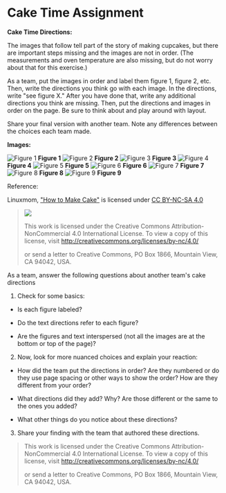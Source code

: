 # Cake Time Assignment
**Cake Time Directions:**

The images that follow tell part of the story of making cupcakes, but there are important steps missing and the images are not in order. (The measurements and oven temperature are also missing, but do not worry about that for this exercise.)

As a team, put the images in order and label them figure 1, figure 2, etc. Then, write the directions you think go with each image. In the directions, write "see figure X." After you have done that, write any additional directions you think are missing. Then, put the directions and images in order on the page. Be sure to think about and play around with layout.

Share your final version with another team. Note any differences between the choices each team made.

**Images:**



![Figure 1](../../_static/chaper10/Photos/CakeTime/1.jpg)
**Figure 1**
![Figure 2](../../_static/chaper10/Photos/CakeTime/2.jpg)
**Figure 2**
![Figure 3](../../_static/chaper10/Photos/CakeTime/3.jpg)
**Figure 3**
![Figure 4](../../_static/chaper10/Photos/CakeTime/4.jpg)
**Figure 4**
![Figure 5](../../_static/chaper10/Photos/CakeTime/5.jpg)
**Figure 5**
![Figure 6](../../_static/chaper10/Photos/CakeTime/6.jpg)
**Figure 6**
![Figure 7](../../_static/chaper10/Photos/CakeTime/7.jpg)
**Figure 7** 
![Figure 8](../../_static/chaper10/Photos/CakeTime/8.jpg)
**Figure 8**
![Figure 9](../../_static/chaper10/Photos/CakeTime/9.jpg)
**Figure 9**

Reference:

Linuxmom, [\"How to Make Cake\"](https://www.instructables.com/How-to-make-cake-2/) is licensed under [CC BY-NC-SA 4.0](http://creativecommons.org/licenses/by-nc-sa/4.0)

> ![](media/image10.png)
>
> This work is licensed under the Creative Commons Attribution-NonCommercial 4.0 International License. To view a copy of this license, visit <http://creativecommons.org/licenses/by-nc/4.0/>
>
> or send a letter to Creative Commons, PO Box 1866, Mountain View, CA 94042, USA.


As a team, answer the following questions about another team's cake directions

1.  Check for some basics:

 - Is each figure labeled?

 - Do the text directions refer to each figure?

 - Are the figures and text interspersed (not all the images are at the bottom or top of the page)?

2.  Now, look for more nuanced choices and explain your reaction:

 - How did the team put the directions in order? Are they numbered or do they use page spacing or other ways to show the order? How are they different from your order?

 - What directions did they add? Why? Are those different or the same to the ones you added?

 - What other things do you notice about these directions?

3.  Share your finding with the team that authored these directions.


> This work is licensed under the Creative Commons Attribution-NonCommercial 4.0 International License. To view a copy of this license, visit <http://creativecommons.org/licenses/by-nc/4.0/>
>
> or send a letter to Creative Commons, PO Box 1866, Mountain View, CA 94042, USA.
